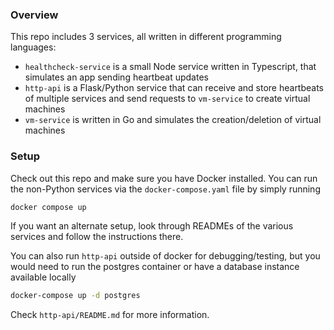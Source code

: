### Overview

This repo includes 3 services, all written in different programming languages:
- `healthcheck-service` is a small Node service written in Typescript, that simulates an app sending heartbeat updates
- `http-api` is a Flask/Python service that can receive and store heartbeats of multiple services and send requests to `vm-service` to create virtual machines
- `vm-service` is written in Go and simulates the creation/deletion of virtual machines


### Setup

Check out this repo and make sure you have Docker installed. You can run the
non-Python services via the `docker-compose.yaml` file by simply running

```bash
docker compose up
```

If you want an alternate setup, look through READMEs of the various services
and follow the instructions there.

You can also run `http-api` outside of docker for debugging/testing, but you would need to run the postgres container or have a database instance available locally
```bash
docker-compose up -d postgres
```

Check `http-api/README.md` for more information.
